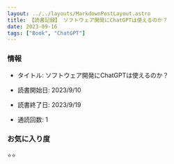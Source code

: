 ```yaml
---
layout: ../../layouts/MarkdownPostLayout.astro
title: 【読書記録】 ソフトウェア開発にChatGPTは使えるのか？
date: 2023-09-16
tags: ["Book", "ChatGPT"]
---
```


### 情報
- タイトル:  ソフトウェア開発にChatGPTは使えるのか？

- 読書開始日: 2023/9/10
- 読書終了日:  2023/9/19
- 通読回数: 1

### お気に入り度
⭐️⭐️